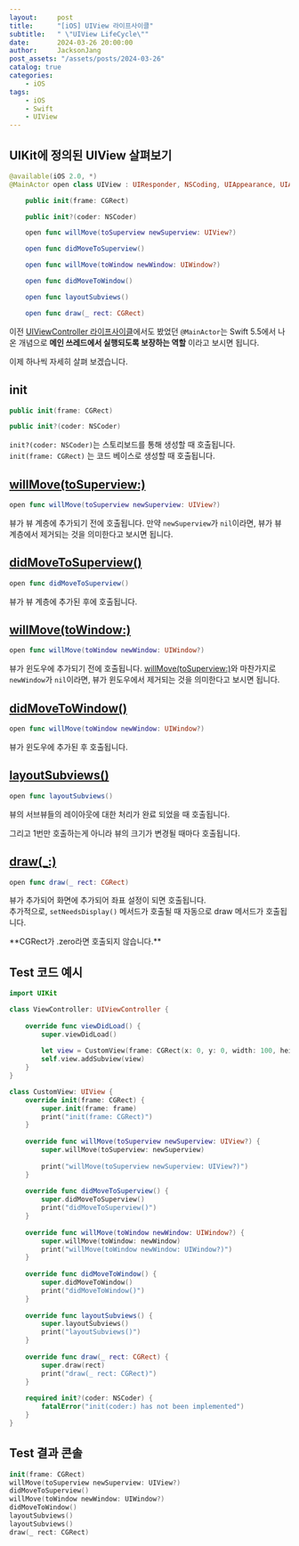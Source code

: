 ```yaml
---
layout:     post
title:      "[iOS] UIView 라이프사이클"
subtitle:   " \"UIView LifeCycle\""
date:       2024-03-26 20:00:00
author:     JacksonJang
post_assets: "/assets/posts/2024-03-26"
catalog: true
categories:
    - iOS
tags:
    - iOS
    - Swift
    - UIView
---
```


## UIKit에 정의된 UIView 살펴보기

```swift
@available(iOS 2.0, *)
@MainActor open class UIView : UIResponder, NSCoding, UIAppearance, UIAppearanceContainer, UIDynamicItem, UITraitEnvironment, UICoordinateSpace, UIFocusItem, UIFocusItemContainer, CALayerDelegate {

    public init(frame: CGRect)

    public init?(coder: NSCoder)

    open func willMove(toSuperview newSuperview: UIView?)

    open func didMoveToSuperview()

    open func willMove(toWindow newWindow: UIWindow?)

    open func didMoveToWindow()

    open func layoutSubviews()

    open func draw(_ rect: CGRect)
```
이전 [UIViewController 라이프사이클](https://jacksonjang.github.io/2024/03/23/uiviewcontroller-lifecycle/)에서도 봤었던 `@MainActor`는 Swift 5.5에서 나온 개념으로 **메인 쓰레드에서 실행되도록 보장하는 역할** 이라고 보시면 됩니다.

이제 하나씩 자세히 살펴 보겠습니다.

## init
```swift
public init(frame: CGRect)

public init?(coder: NSCoder)
```
`init?(coder: NSCoder)`는 스토리보드를 통해 생성할 때 호출됩니다.
<br />
`init(frame: CGRect)` 는 코드 베이스로 생성할 때 호출됩니다.

## [willMove(toSuperview:)](https://developer.apple.com/documentation/uikit/uiview/1622629-willmove)
```swift
open func willMove(toSuperview newSuperview: UIView?)
```
뷰가 뷰 계층에 추가되기 전에 호출됩니다.
만약 `newSuperview`가 `nil`이라면, 뷰가 뷰 계층에서 제거되는 것을 의미한다고 보시면 됩니다.


## [didMoveToSuperview()](https://developer.apple.com/documentation/uikit/uiview/1622433-didmovetosuperview)
```swift
open func didMoveToSuperview()
```
뷰가 뷰 계층에 추가된 후에 호출됩니다.

## [willMove(toWindow:)](https://developer.apple.com/documentation/uikit/uiview/1622563-willmove)
```swift
open func willMove(toWindow newWindow: UIWindow?)
```
뷰가 윈도우에 추가되기 전에 호출됩니다. [willMove(toSuperview:)](#willmovetosuperview)와 마찬가지로 `newWindow`가 `nil`이라면, 뷰가 윈도우에서 제거되는 것을 의미한다고 보시면 됩니다.

## [didMoveToWindow()](https://developer.apple.com/documentation/uikit/uiview/1622527-didmovetowindow)
```swift
open func willMove(toWindow newWindow: UIWindow?)
```
뷰가 윈도우에 추가된 후 호출됩니다.

## [layoutSubviews()](https://developer.apple.com/documentation/uikit/uiview/1622482-layoutsubviews)
```swift
open func layoutSubviews()
```
뷰의 서브뷰들의 레이아웃에 대한 처리가 완료 되었을 때 호출됩니다.
<p />
그리고 1번만 호출하는게 아니라 뷰의 크기가 변경될 때마다 호출됩니다.

## [draw(_:)](https://developer.apple.com/documentation/uikit/uiview/1622529-draw)
```swift
open func draw(_ rect: CGRect)
```
뷰가 추가되어 화면에 추가되어 좌표 설정이 되면 호출됩니다.
<br />
추가적으로, `setNeedsDisplay()` 메서드가 호출될 때 자동으로 draw 메서드가 호출됩니다.
<p />
**CGRect가 .zero라면 호출되지 않습니다.**

## Test 코드 예시
```swift
import UIKit

class ViewController: UIViewController {
    
    override func viewDidLoad() {
        super.viewDidLoad()
        
        let view = CustomView(frame: CGRect(x: 0, y: 0, width: 100, height: 100))
        self.view.addSubview(view)
    }
}

class CustomView: UIView {
    override init(frame: CGRect) {
        super.init(frame: frame)
        print("init(frame: CGRect)")
    }
    
    override func willMove(toSuperview newSuperview: UIView?) {
        super.willMove(toSuperview: newSuperview)
        
        print("willMove(toSuperview newSuperview: UIView?)")
    }
    
    override func didMoveToSuperview() {
        super.didMoveToSuperview()
        print("didMoveToSuperview()")
    }
    
    override func willMove(toWindow newWindow: UIWindow?) {
        super.willMove(toWindow: newWindow)
        print("willMove(toWindow newWindow: UIWindow?)")
    }
    
    override func didMoveToWindow() {
        super.didMoveToWindow()
        print("didMoveToWindow()")
    }
    
    override func layoutSubviews() {
        super.layoutSubviews()
        print("layoutSubviews()")
    }
    
    override func draw(_ rect: CGRect) {
        super.draw(rect)
        print("draw(_ rect: CGRect)")
    }
    
    required init?(coder: NSCoder) {
        fatalError("init(coder:) has not been implemented")
    }
}
```

## Test 결과 콘솔
```swift
init(frame: CGRect)
willMove(toSuperview newSuperview: UIView?)
didMoveToSuperview()
willMove(toWindow newWindow: UIWindow?)
didMoveToWindow()
layoutSubviews()
layoutSubviews()
draw(_ rect: CGRect)
```
